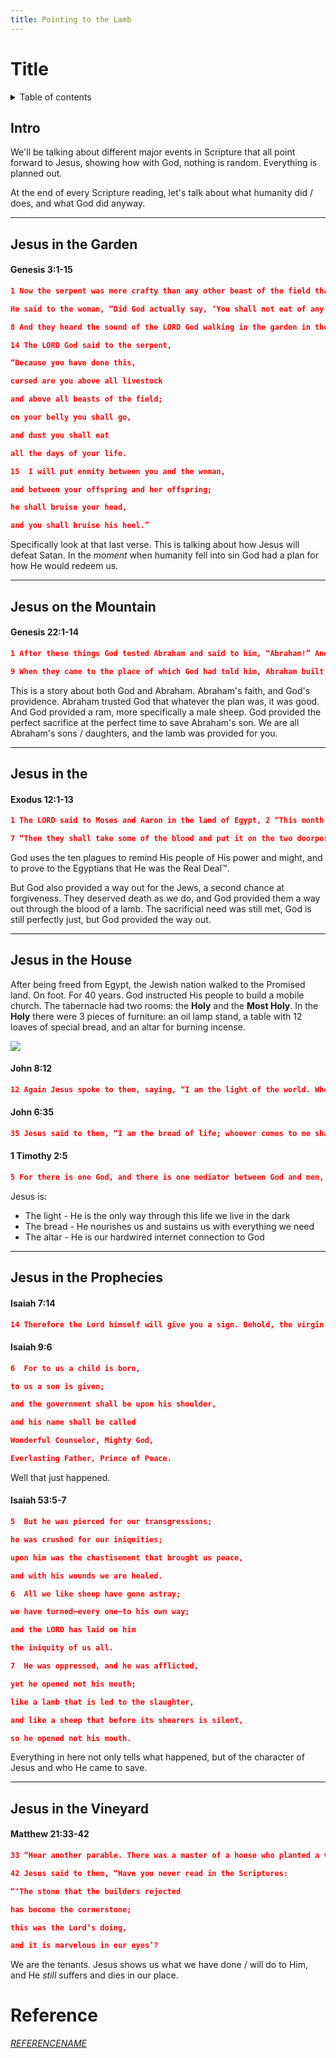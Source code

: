 ```yaml
---
title: Pointing to the Lamb
---
```


# Title
<details markdown="block">
  <summary>
    Table of contents
  </summary>
  {: .text-delta }
1. TOC
{:toc}
</details>

## Intro
We'll be talking about different major events in Scripture that all point forward to Jesus, showing how with God, nothing is random. Everything is planned out.

At the end of every Scripture reading, let's talk about what humanity did / does, and what God did anyway.

---

## Jesus in the Garden
#### Genesis 3:1-15
```json
1 Now the serpent was more crafty than any other beast of the field that the LORD God had made.

He said to the woman, “Did God actually say, ‘You shall not eat of any tree in the garden’?” 2 And the woman said to the serpent, “We may eat of the fruit of the trees in the garden, 3 but God said, ‘You shall not eat of the fruit of the tree that is in the midst of the garden, neither shall you touch it, lest you die.’” 4 But the serpent said to the woman, “You will not surely die. 5 For God knows that when you eat of it your eyes will be opened, and you will be like God, knowing good and evil.” 6 So when the woman saw that the tree was good for food, and that it was a delight to the eyes, and that the tree was to be desired to make one wise, she took of its fruit and ate, and she also gave some to her husband who was with her, and he ate. 7 Then the eyes of both were opened, and they knew that they were naked. And they sewed fig leaves together and made themselves loincloths.

8 And they heard the sound of the LORD God walking in the garden in the cool of the day, and the man and his wife hid themselves from the presence of the LORD God among the trees of the garden. 9 But the LORD God called to the man and said to him, “Where are you?” 10 And he said, “I heard the sound of you in the garden, and I was afraid, because I was naked, and I hid myself.” 11 He said, “Who told you that you were naked? Have you eaten of the tree of which I commanded you not to eat?” 12 The man said, “The woman whom you gave to be with me, she gave me fruit of the tree, and I ate.” 13 Then the LORD God said to the woman, “What is this that you have done?” The woman said, “The serpent deceived me, and I ate.”

14 The LORD God said to the serpent,

“Because you have done this,

cursed are you above all livestock

and above all beasts of the field;

on your belly you shall go,

and dust you shall eat

all the days of your life.

15  I will put enmity between you and the woman,

and between your offspring and her offspring;

he shall bruise your head,

and you shall bruise his heel.”
```

Specifically look at that last verse. This is talking about how Jesus will defeat Satan. In the *moment* when humanity fell into sin God had a plan for how He would redeem us.

---

## Jesus on the Mountain
#### Genesis 22:1-14
```json
1 After these things God tested Abraham and said to him, “Abraham!” And he said, “Here I am.” 2 He said, “Take your son, your only son Isaac, whom you love, and go to the land of Moriah, and offer him there as a burnt offering on one of the mountains of which I shall tell you.” 3 So Abraham rose early in the morning, saddled his donkey, and took two of his young men with him, and his son Isaac. And he cut the wood for the burnt offering and arose and went to the place of which God had told him. 4 On the third day Abraham lifted up his eyes and saw the place from afar. 5 Then Abraham said to his young men, “Stay here with the donkey; I and the boy will go over there and worship and come again to you.” 6 And Abraham took the wood of the burnt offering and laid it on Isaac his son. And he took in his hand the fire and the knife. So they went both of them together. 7 And Isaac said to his father Abraham, “My father!” And he said, “Here I am, my son.” He said, “Behold, the fire and the wood, but where is the lamb for a burnt offering?” 8 Abraham said, “God will provide for himself the lamb for a burnt offering, my son.” So they went both of them together.

9 When they came to the place of which God had told him, Abraham built the altar there and laid the wood in order and bound Isaac his son and laid him on the altar, on top of the wood. 10 Then Abraham reached out his hand and took the knife to slaughter his son. 11 But the angel of the LORD called to him from heaven and said, “Abraham, Abraham!” And he said, “Here I am.” 12 He said, “Do not lay your hand on the boy or do anything to him, for now I know that you fear God, seeing you have not withheld your son, your only son, from me.” 13 And Abraham lifted up his eyes and looked, and behold, behind him was a ram, caught in a thicket by his horns. And Abraham went and took the ram and offered it up as a burnt offering instead of his son. 14 So Abraham called the name of that place, “The LORD will provide”; as it is said to this day, “On the mount of the LORD it shall be provided.”
```

This is a story about both God and Abraham. Abraham's faith, and God's providence. Abraham trusted God that whatever the plan was, it was good. And God provided a ram, more specifically a male sheep. God provided the perfect sacrifice at the perfect time to save Abraham's son. We are all Abraham's sons / daughters, and the lamb was provided for you.

---

## Jesus in the 
#### Exodus 12:1-13
```json
1 The LORD said to Moses and Aaron in the land of Egypt, 2 “This month shall be for you the beginning of months. It shall be the first month of the year for you. 3 Tell all the congregation of Israel that on the tenth day of this month every man shall take a lamb according to their fathers’ houses, a lamb for a household. 4 And if the household is too small for a lamb, then he and his nearest neighbor shall take according to the number of persons; according to what each can eat you shall make your count for the lamb. 5 Your lamb shall be without blemish, a male a year old. You may take it from the sheep or from the goats, 6 and you shall keep it until the fourteenth day of this month, when the whole assembly of the congregation of Israel shall kill their lambs at twilight.

7 “Then they shall take some of the blood and put it on the two doorposts and the lintel of the houses in which they eat it. 8 They shall eat the flesh that night, roasted on the fire; with unleavened bread and bitter herbs they shall eat it. 9 Do not eat any of it raw or boiled in water, but roasted, its head with its legs and its inner parts. 10 And you shall let none of it remain until the morning; anything that remains until the morning you shall burn. 11 In this manner you shall eat it: with your belt fastened, your sandals on your feet, and your staff in your hand. And you shall eat it in haste. It is the LORD’s Passover. 12 For I will pass through the land of Egypt that night, and I will strike all the firstborn in the land of Egypt, both man and beast; and on all the gods of Egypt I will execute judgments: I am the LORD. 13 The blood shall be a sign for you, on the houses where you are. And when I see the blood, I will pass over you, and no plague will befall you to destroy you, when I strike the land of Egypt.
```

God uses the ten plagues to remind His people of His power and might, and to prove to the Egyptians that He was the Real Deal&trade;.

But God also provided a way out for the Jews, a second chance at forgiveness. They deserved death as we do, and God provided them a way out through the blood of a lamb. The sacrificial need was still met, God is still perfectly just, but God provided the way out.

---

## Jesus in the House
After being freed from Egypt, the Jewish nation walked to the Promised land. On foot. For 40 years. God instructed His people to build a mobile church. The tabernacle had two rooms: the **Holy** and the **Most Holy**. In the **Holy** there were 3 pieces of furniture: an oil lamp stand, a table with 12 loaves of special bread, and an altar for burning incense.

![](https://external-content.duckduckgo.com/iu/?u=https%3A%2F%2Fraykliu.files.wordpress.com%2F2013%2F05%2Ftabernacle-17.jpg%3Fw%3D530&f=1&nofb=1)

#### John 8:12
```json
12 Again Jesus spoke to them, saying, “I am the light of the world. Whoever follows me will not walk in darkness, but will have the light of life.”
```

#### John 6:35
```json
35 Jesus said to them, “I am the bread of life; whoever comes to me shall not hunger, and whoever believes in me shall never thirst.
```

#### 1 Timothy 2:5
```json
5 For there is one God, and there is one mediator between God and men, the man Christ Jesus,
```

Jesus is:
- The light - He is the only way through this life we live in the dark
- The bread - He nourishes us and sustains us with everything we need
- The altar - He is our hardwired internet connection to God

---

## Jesus in the Prophecies
#### Isaiah 7:14
```json
14 Therefore the Lord himself will give you a sign. Behold, the virgin shall conceive and bear a son, and shall call his name Immanuel.
```

#### Isaiah 9:6
```json
6  For to us a child is born,

to us a son is given;

and the government shall be upon his shoulder,

and his name shall be called

Wonderful Counselor, Mighty God,

Everlasting Father, Prince of Peace.
```

Well that just happened.

#### Isaiah 53:5-7
```json
5  But he was pierced for our transgressions;

he was crushed for our iniquities;

upon him was the chastisement that brought us peace,

and with his wounds we are healed.

6  All we like sheep have gone astray;

we have turned—every one—to his own way;

and the LORD has laid on him

the iniquity of us all.

7  He was oppressed, and he was afflicted,

yet he opened not his mouth;

like a lamb that is led to the slaughter,

and like a sheep that before its shearers is silent,

so he opened not his mouth.
```

Everything in here not only tells what happened, but of the character of Jesus and who He came to save.

---

## Jesus in the Vineyard
#### Matthew 21:33-42
```json
33 “Hear another parable. There was a master of a house who planted a vineyard and put a fence around it and dug a winepress in it and built a tower and leased it to tenants, and went into another country. 34 When the season for fruit drew near, he sent his servants to the tenants to get his fruit. 35 And the tenants took his servants and beat one, killed another, and stoned another. 36 Again he sent other servants, more than the first. And they did the same to them. 37 Finally he sent his son to them, saying, ‘They will respect my son.’ 38 But when the tenants saw the son, they said to themselves, ‘This is the heir. Come, let us kill him and have his inheritance.’ 39 And they took him and threw him out of the vineyard and killed him. 40 When therefore the owner of the vineyard comes, what will he do to those tenants?” 41 They said to him, “He will put those wretches to a miserable death and let out the vineyard to other tenants who will give him the fruits in their seasons.”

42 Jesus said to them, “Have you never read in the Scriptures:

“‘The stone that the builders rejected

has become the cornerstone;

this was the Lord’s doing,

and it is marvelous in our eyes’?
```

We are the tenants. Jesus shows us what we have done / will do to Him, and He *still* suffers and dies in our place.

# Reference
<cite><a href="">REFERENCENAME</a></cite>